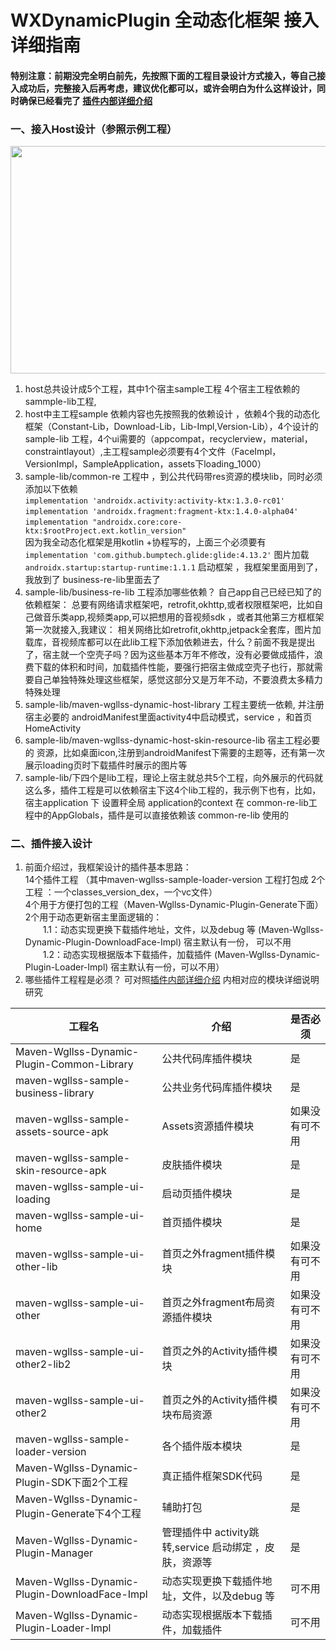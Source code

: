 # WXDynamicPlugin 全动态化框架 接入详细指南

#### 特别注意：前期没完全明白前先，先按照下面的工程目录设计方式接入，等自己接入成功后，完整接入后再考虑，建议优化都可以，或许会明白为什么这样设计，同时确保已经看完了 [插件内部详细介绍](https://gitee.com/wgllss888/WXDynamicPlugin/blob/master/WX/WX-Maven/WX-Plugin/Maven-Wgllss-Dynamic-Plugin-Sample)    

### 一、接入Host设计（参照示例工程）
 <img src="https://gitee.com/wgllss888/WXDynamicPlugin/raw/master/WX-Resource/wx-pic/host.jpeg" width="1014" height="364"/>    
  
1. host总共设计成5个工程，其中1个宿主sample工程 4个宿主工程依赖的sammple-lib工程,
2. host中主工程sample 依赖内容也先按照我的依赖设计 ，依赖4个我的动态化框架（Constant-Lib，Download-Lib，Lib-Impl,Version-Lib），4个设计的sample-lib 工程，4个ui需要的（appcompat，recyclerview，material，constraintlayout）,主工程sample必须要有4个文件（FaceImpl，VersionImpl，SampleApplication，assets下loading_1000）
3. sample-lib/common-re 工程中 ，到公共代码带res资源的模块lib，同时必须添加以下依赖    
    `implementation 'androidx.activity:activity-ktx:1.3.0-rc01'`  
    `implementation 'androidx.fragment:fragment-ktx:1.4.0-alpha04'`  
    `implementation "androidx.core:core-ktx:$rootProject.ext.kotlin_version"`  
 因为我全动态化框架是用kotlin +协程写的，上面三个必须要有  
    `implementation 'com.github.bumptech.glide:glide:4.13.2'` 图片加载    
    `androidx.startup:startup-runtime:1.1.1` 启动框架 ，我框架里面用到了，我放到了 business-re-lib里面去了 
4. sample-lib/business-re-lib 工程添加哪些依赖？
   自己app自己已经已知了的依赖框架： 总要有网络请求框架吧，retrofit,okhttp,或者权限框架吧，比如自己做音乐类app,视频类app,可以把想用的音视频sdk ，或者其他第三方框框架第一次就接入,我建议： 相关网络比如retrofit,okhttp,jetpack全套库，图片加载库，音视频库都可以在此lib工程下添加依赖进去，什么？前面不我是提出了，宿主就一个空壳子吗？因为这些基本万年不修改，没有必要做成插件，浪费下载的体积和时间，加载插件性能，要强行把宿主做成空壳子也行，那就需要自己单独特殊处理这些框架，感觉这部分又是万年不动，不要浪费太多精力特殊处理
5. sample-lib/maven-wgllss-dynamic-host-library  工程主要统一依赖, 并注册宿主必要的 androidManifest里面activity4中启动模式，service ，和首页HomeActivity
6. sample-lib/maven-wgllss-dynamic-host-skin-resource-lib 宿主工程必要的 资源，比如桌面icon,注册到androidManifest下需要的主题等，还有第一次展示loading页时下载插件时展示的图片等
7. sample-lib/下四个是lib工程，理论上宿主就总共5个工程，向外展示的代码就这么多，插件工程是可以依赖宿主下这4个lib工程的，我示例下也有，比如，宿主application 下 设置秤全局 application的context 在 common-re-lib工程中的AppGlobals，插件是可以直接依赖该 common-re-lib 使用的
### 二、插件接入设计
1. 前面介绍过，我框架设计的插件基本思路：   
14个插件工程 （其中maven-wgllss-sample-loader-version 工程打包成 2个工程 ：一个classes_version_dex，一个vc文件）    
4个用于方便打包的工程（Maven-Wgllss-Dynamic-Plugin-Generate下面）  
2个用于动态更新宿主里面逻辑的：  
&emsp;&emsp;1.1：动态实现更换下载插件地址，文件，以及debug 等 (Maven-Wgllss-Dynamic-Plugin-DownloadFace-Impl) 宿主默认有一份， 可以不用  
&emsp;&emsp;1.2：动态实现根据版本下载插件，加载插件 (Maven-Wgllss-Dynamic-Plugin-Loader-Impl) 宿主默认有一份，可以不用）   
2. 哪些插件工程程是必须？ 
 可对照[插件内部详细介绍](https://gitee.com/wgllss888/WXDynamicPlugin/blob/master/WX/WX-Maven/WX-Plugin/Maven-Wgllss-Dynamic-Plugin-Sample)   内相对应的模块详细说明研究   

| 工程名                                      | 介绍          | 是否必须 |
|--------------------------------------------|-------------|------|
| Maven-Wgllss-Dynamic-Plugin-Common-Library | 公共代码库插件模块   | 是    |
| maven-wgllss-sample-business-library       | 公共业务代码库插件模块 | 是    |
| maven-wgllss-sample-assets-source-apk       | Assets资源插件模块 | 如果没有可不用    |
| maven-wgllss-sample-skin-resource-apk       | 皮肤插件模块 | 是    |
| maven-wgllss-sample-ui-loading       | 启动页插件模块 | 是    |
| maven-wgllss-sample-ui-home       | 首页插件模块 | 是    |
| maven-wgllss-sample-ui-other-lib       | 首页之外fragment插件模块 | 如果没有可不用    |
| maven-wgllss-sample-ui-other       | 首页之外fragment布局资源插件模块 | 如果没有可不用    |
| maven-wgllss-sample-ui-other2-lib2       | 首页之外的Activity插件模块 | 如果没有可不用    |
| maven-wgllss-sample-ui-other2       | 首页之外的Activity插件模块布局资源 | 如果没有可不用    |
| maven-wgllss-sample-loader-version       | 各个插件版本模块 | 是    |
| Maven-Wgllss-Dynamic-Plugin-SDK下面2个工程       | 真正插件框架SDK代码  | 是    |
| Maven-Wgllss-Dynamic-Plugin-Generate下4个工程       | 辅助打包 | 是    |
| Maven-Wgllss-Dynamic-Plugin-Manager       | 管理插件中 activity跳转,service 启动绑定 ，皮肤，资源等 | 是    |
| Maven-Wgllss-Dynamic-Plugin-DownloadFace-Impl       | 动态实现更换下载插件地址，文件，以及debug 等 | 可不用    |
| Maven-Wgllss-Dynamic-Plugin-Loader-Impl       | 动态实现根据版本下载插件，加载插件 | 可不用    |






